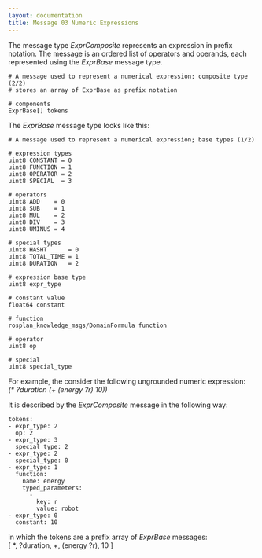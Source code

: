 ```yaml
---
layout: documentation
title: Message 03 Numeric Expressions
---
```


The message type *ExprComposite* represents an expression in prefix notation. The message is an ordered list of operators and operands, each represented using the *ExprBase* message type.

```
# A message used to represent a numerical expression; composite type (2/2)
# stores an array of ExprBase as prefix notation

# components
ExprBase[] tokens
```

The *ExprBase* message type looks like this:

```
# A message used to represent a numerical expression; base types (1/2)

# expression types
uint8 CONSTANT = 0
uint8 FUNCTION = 1
uint8 OPERATOR = 2
uint8 SPECIAL  = 3

# operators
uint8 ADD    = 0
uint8 SUB    = 1
uint8 MUL    = 2
uint8 DIV    = 3
uint8 UMINUS = 4

# special types
uint8 HASHT      = 0
uint8 TOTAL_TIME = 1
uint8 DURATION   = 2

# expression base type
uint8 expr_type

# constant value
float64 constant

# function
rosplan_knowledge_msgs/DomainFormula function

# operator
uint8 op

# special
uint8 special_type
```

For example, the consider the following ungrounded numeric expression:  
*(\* ?duration (+ (energy ?r) 10))*

It is described by the *ExprComposite* message in the following way:

```
tokens:
- expr_type: 2
  op: 2
- expr_type: 3
  special_type: 2
- expr_type: 2
  special_type: 0
- expr_type: 1
  function:
    name: energy
    typed_parameters: 
      - 
        key: r
        value: robot
- expr_type: 0
  constant: 10
```

in which the tokens are a prefix array of *ExprBase* messages:  
\[ \*, ?duration, +, (energy ?r), 10 \]
